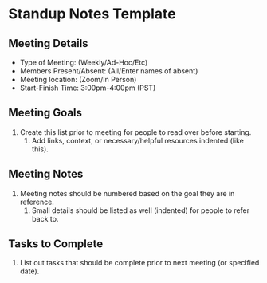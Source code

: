 # Standup Notes Template

## Meeting Details

- Type of Meeting: (Weekly/Ad-Hoc/Etc)
- Members Present/Absent: (All/Enter names of absent)
- Meeting location: (Zoom/In Person)
- Start-Finish Time: 3:00pm-4:00pm (PST)

## Meeting Goals

1) Create this list prior to meeting for people to read over before starting.
   1) Add links, context, or necessary/helpful resources indented (like this).


## Meeting Notes

1) Meeting notes should be numbered based on the goal they are in reference.
   1) Small details should be listed as well (indented) for people to refer back to.


## Tasks to Complete

1) List out tasks that should be complete prior to next meeting (or specified date).
